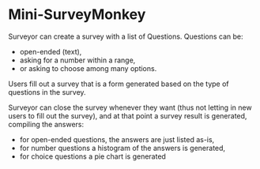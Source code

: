 # Mini-SurveyMonkey

Surveyor can create a survey with a list of Questions.
Questions can be:

-   open-ended (text),
-   asking for a number within a range,
-   or asking to choose among many options.

Users fill out a survey that is a form generated based on the type of questions in the survey.

Surveyor can close the survey whenever they want (thus not letting in new users to fill out the survey),
and at that point a survey result is generated, compiling the answers:

-   for open-ended questions, the answers are just listed as-is,
-   for number questions a histogram of the answers is generated,
-   for choice questions a pie chart is generated
